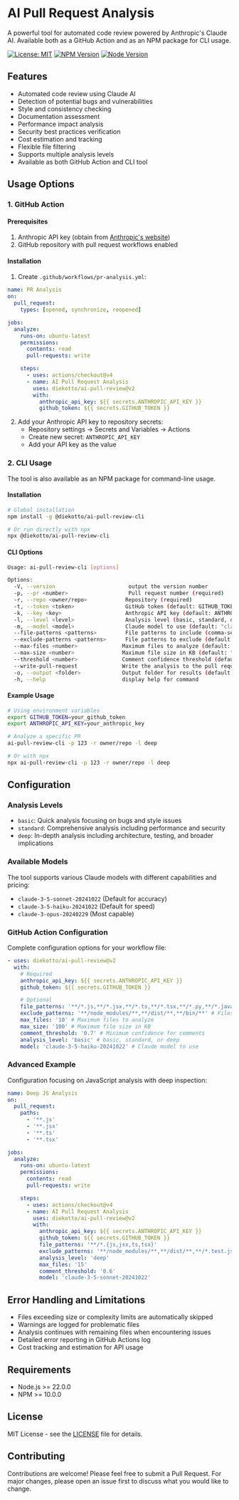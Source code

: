 # AI Pull Request Analysis

A powerful tool for automated code review powered by Anthropic's Claude AI. Available both as a GitHub Action and as an NPM package for CLI usage.

[![License: MIT](https://img.shields.io/badge/License-MIT-yellow.svg)](https://opensource.org/licenses/MIT)
[![NPM Version](https://img.shields.io/npm/v/@diekotto/ai-pull-review-cli.svg)](https://www.npmjs.com/package/@diekotto/ai-pull-review-cli)
[![Node Version](https://img.shields.io/node/v/@diekotto/ai-pull-review-cli.svg)](https://www.npmjs.com/package/@diekotto/ai-pull-review-cli)

## Features

- Automated code review using Claude AI
- Detection of potential bugs and vulnerabilities
- Style and consistency checking
- Documentation assessment
- Performance impact analysis
- Security best practices verification
- Cost estimation and tracking
- Flexible file filtering
- Supports multiple analysis levels
- Available as both GitHub Action and CLI tool

## Usage Options

### 1. GitHub Action

#### Prerequisites

1. Anthropic API key (obtain from [Anthropic's website](https://anthropic.com))
2. GitHub repository with pull request workflows enabled

#### Installation

1. Create `.github/workflows/pr-analysis.yml`:

```yaml
name: PR Analysis
on:
  pull_request:
    types: [opened, synchronize, reopened]

jobs:
  analyze:
    runs-on: ubuntu-latest
    permissions:
      contents: read
      pull-requests: write

    steps:
      - uses: actions/checkout@v4
      - name: AI Pull Request Analysis
        uses: diekotto/ai-pull-review@v2
        with:
          anthropic_api_key: ${{ secrets.ANTHROPIC_API_KEY }}
          github_token: ${{ secrets.GITHUB_TOKEN }}
```

2. Add your Anthropic API key to repository secrets:
   - Repository settings → Secrets and Variables → Actions
   - Create new secret: `ANTHROPIC_API_KEY`
   - Add your API key as the value

### 2. CLI Usage

The tool is also available as an NPM package for command-line usage.

#### Installation

```bash
# Global installation
npm install -g @diekotto/ai-pull-review-cli

# Or run directly with npx
npx @diekotto/ai-pull-review-cli
```

#### CLI Options

```bash
Usage: ai-pull-review-cli [options]

Options:
  -V, --version                       output the version number
  -p, --pr <number>                   Pull request number (required)
  -r, --repo <owner/repo>            Repository (required)
  -t, --token <token>                GitHub token (default: GITHUB_TOKEN env)
  -k, --key <key>                    Anthropic API key (default: ANTHROPIC_API_KEY env)
  -l, --level <level>                Analysis level (basic, standard, deep) (default: "basic")
  -m, --model <model>                Claude model to use (default: "claude-3-5-haiku-20241022")
  --file-patterns <patterns>         File patterns to include (comma-separated)
  --exclude-patterns <patterns>      File patterns to exclude (default: "**/node_modules/**, **/dist/**, **/build/**, **/bin/**, **/artifacts/**")
  --max-files <number>              Maximum files to analyze (default: "10")
  --max-size <number>               Maximum file size in KB (default: "100")
  --threshold <number>              Comment confidence threshold (default: "0.6")
  --write-pull-request              Write the analysis to the pull request as a comment
  -o, --output <folder>             Output folder for results (default: "results")
  -h, --help                        display help for command
```

#### Example Usage

```bash
# Using environment variables
export GITHUB_TOKEN=your_github_token
export ANTHROPIC_API_KEY=your_anthropic_key

# Analyze a specific PR
ai-pull-review-cli -p 123 -r owner/repo -l deep

# Or with npx
npx ai-pull-review-cli -p 123 -r owner/repo -l deep
```

## Configuration

### Analysis Levels

- `basic`: Quick analysis focusing on bugs and style issues
- `standard`: Comprehensive analysis including performance and security
- `deep`: In-depth analysis including architecture, testing, and broader implications

### Available Models

The tool supports various Claude models with different capabilities and pricing:

- `claude-3-5-sonnet-20241022` (Default for accuracy)
- `claude-3-5-haiku-20241022` (Default for speed)
- `claude-3-opus-20240229` (Most capable)

### GitHub Action Configuration

Complete configuration options for your workflow file:

```yaml
- uses: diekotto/ai-pull-review@v2
  with:
    # Required
    anthropic_api_key: ${{ secrets.ANTHROPIC_API_KEY }}
    github_token: ${{ secrets.GITHUB_TOKEN }}

    # Optional
    file_patterns: '**/*.js,**/*.jsx,**/*.ts,**/*.tsx,**/*.py,**/*.java,**/*.rb,**/*.go,**/*.rs' # Files to analyze
    exclude_patterns: '**/node_modules/**,**/dist/**,**/bin/**' # Files to exclude
    max_files: '10' # Maximum files to analyze
    max_size: '100' # Maximum file size in KB
    comment_threshold: '0.7' # Minimum confidence for comments
    analysis_level: 'basic' # basic, standard, or deep
    model: 'claude-3-5-haiku-20241022' # Claude model to use
```

### Advanced Example

Configuration focusing on JavaScript analysis with deep inspection:

```yaml
name: Deep JS Analysis
on:
  pull_request:
    paths:
      - '**.js'
      - '**.jsx'
      - '**.ts'
      - '**.tsx'

jobs:
  analyze:
    runs-on: ubuntu-latest
    permissions:
      contents: read
      pull-requests: write

    steps:
      - uses: actions/checkout@v4
      - name: AI Pull Request Analysis
        uses: diekotto/ai-pull-review@v2
        with:
          anthropic_api_key: ${{ secrets.ANTHROPIC_API_KEY }}
          github_token: ${{ secrets.GITHUB_TOKEN }}
          file_patterns: '**/*.{js,jsx,ts,tsx}'
          exclude_patterns: '**/node_modules/**,**/dist/**,**/*.test.js'
          analysis_level: 'deep'
          max_files: '15'
          comment_threshold: '0.6'
          model: 'claude-3-5-sonnet-20241022'
```

## Error Handling and Limitations

- Files exceeding size or complexity limits are automatically skipped
- Warnings are logged for problematic files
- Analysis continues with remaining files when encountering issues
- Detailed error reporting in GitHub Actions log
- Cost tracking and estimation for API usage

## Requirements

- Node.js >= 22.0.0
- NPM >= 10.0.0

## License

MIT License - see the [LICENSE](LICENSE) file for details.

## Contributing

Contributions are welcome! Please feel free to submit a Pull Request. For major changes, please open an issue first to discuss what you would like to change.
